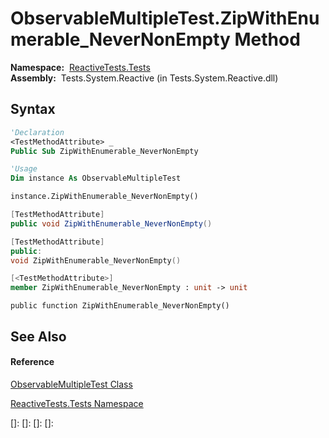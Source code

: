 # ObservableMultipleTest.ZipWithEnumerable\_NeverNonEmpty Method

**Namespace:**  [ReactiveTests.Tests](ReactiveTests.Tests\ReactiveTests.Tests.md)  
**Assembly:**  Tests.System.Reactive (in Tests.System.Reactive.dll)

## Syntax

```vb
'Declaration
<TestMethodAttribute> _
Public Sub ZipWithEnumerable_NeverNonEmpty
```

```vb
'Usage
Dim instance As ObservableMultipleTest

instance.ZipWithEnumerable_NeverNonEmpty()
```

```csharp
[TestMethodAttribute]
public void ZipWithEnumerable_NeverNonEmpty()
```

```c++
[TestMethodAttribute]
public:
void ZipWithEnumerable_NeverNonEmpty()
```

```fsharp
[<TestMethodAttribute>]
member ZipWithEnumerable_NeverNonEmpty : unit -> unit 
```

```jscript
public function ZipWithEnumerable_NeverNonEmpty()
```

## See Also

#### Reference

[ObservableMultipleTest Class](ObservableMultipleTest\ObservableMultipleTest.md)

[ReactiveTests.Tests Namespace](ReactiveTests.Tests\ReactiveTests.Tests.md)

[]: 
[]: 
[]: 
[]: 